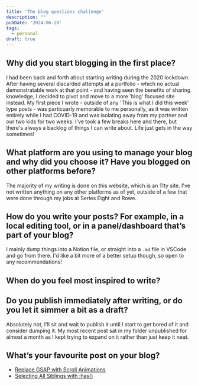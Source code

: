 ```yaml
---
title: 'The blog questions challenge'
description: ""
pubDate: '2024-06-20'
tags:
  - personal
draft: true
---
```


## Why did you start blogging in the first place?

I had been back and forth about starting writing during the 2020 lockdown. After having several discarded attempts at a portfolio - which no actual demonstratable work at that point - and having seen the benefits of sharing knowledge, I decided to pivot and move to a more 'blog' focused site instead. My first piece I wrote - outside of any 'This is what I did this week' type posts - was particuarly memorable to me personally, as it was written entirely while I had COVID-19 and was isolating away from my partner and our two kids for two weeks. I've took a few breaks here and there, but there's always a backlog of things I can write about. Life just gets in the way sometimes!

## What platform are you using to manage your blog and why did you choose it? Have you blogged on other platforms before?

The majority of my writing is done on this website, which is an 11ty site. I've not written anything on any other platforms as of yet, outside of a few that were done through my jobs at Series Eight and Rowe.

## How do you write your posts? For example, in a local editing tool, or in a panel/dashboard that’s part of your blog?
I mainly dump things into a Notion file, or straight into a `.md` file in VSCode and go from there. I'd like a bit more of a better setup though, so open to any recommendations!

## When do you feel most inspired to write?

## Do you publish immediately after writing, or do you let it simmer a bit as a draft?
Absolutely not, I'll sit and wait to publish it until I start to get bored of it and consider dumping it. My most recent post sat in my folder unpublished for almost a month as I kept trying to expand on it rather than just keep it neat.

## What’s your favourite post on your blog?

- [Replace GSAP with Scroll Animations](/writing/replace-gsap-wth-scroll-animations)
- [Selecting All Siblings with :has()](/writing/selecting-all-siblings-with-has)
